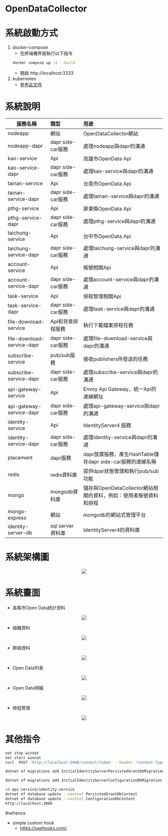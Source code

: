# OpenDataCollector

# 系統啟動方式
1. docker-compose
   - 在終端機界面執行以下指令
    ```Bash
    docker compose up -d --build
    ```
   - 開啟 http://localhost:3333
2. kubernetes
   - [參考此文件](./minikube#readme)

# 系統說明
| 服務名稱                   | 類型              | 用途                                  |
| -------------------------- | :---------------- | :------------------------------------ |
| nodeapp                    | 網站              | OpenDataCollector網站                 |
| nodeapp-dapr               | dapr side-car服務 | 處理nodeapp與dapr的溝通               |
| kao-service                | Api               | 高雄市OpenData Api                    |
| kao-service-dapr           | dapr side-car服務 | 處理kao-service與dapr的溝通           |
| tainan-service             | Api               | 台南市OpenData Api                    |
| tainan-service-dapr        | dapr side-car服務 | 處理tainan-service與dapr的溝通        |
| pthg-service               | Api               | 屏東縣OpenData Api                    |
| pthg-service-dapr          | dapr side-car服務 | 處理pthg-service與dapr的溝通          |
| taichung-service           | Api               | 台中市OpenData Api                    |
| taichung-service-dapr      | dapr side-car服務 | 處理taichung-service與dapr的溝通      |
| account-service            | Api               | 帳號相關Api                           |
| account-service-dapr       | dapr side-car服務 | 處理account-service與dapr的溝通       |
| task-service               | Api               | 排程管理相關Api                       |
| task-service-dapr          | dapr side-car服務 | 處理task-service與dapr的溝通          |
| file-download-service      | Api和背景排程服務 | 執行下載檔案排程任務                  |
| file-download-service-dapr | dapr side-car服務 | 處理file-download-service與dapr的溝通 |
| subscribe-service          | pub/sub服務       | 接收publishers所發送的任務            |
| subscribe-service-dapr     | dapr side-car服務 | 處理subscribe-service與dapr的溝通     |
| api-gateway-service        | Api               | Envoy Api Gateway，統一Api的連線網址                              |
| api-gateway-service-dapr   | dapr side-car服務 | 處理api-gateway-service與dapr的溝通                               |
| identity-service           | Api               | IdentityServer4 服務                                              |
| identity-service-dapr      | dapr side-car服務 | 處理identity-service與dapr的溝通                                  |
| placement                  | dapr服務          | dapr放置服務，產生HashTable儲存dapr side-car服務的連線名稱        |
| redis                      | redis資料庫       | 提供dpar狀態管理和執行pub/sub功能                                 |
| mongo                      | mongodb資料庫     | 儲存與OpenDataCollector網站相關的資料，例如：使用者帳號資料和排程 |
| mongo-express              | 網站              | mongodb的網站式管理平台                                           |
| identity-server-db         | sql server資料庫  | IdentityServer4的資料庫                                           |
# 系統架構圖

<center><img src="./screenshot/System4.png" />
</center>

# 系統畫面
- 各縣市Open Data統計資料
<center><img src="./screenshot/1.png" />
</center>

- 組織資料
<center><img src="./screenshot/2.png" />
</center>

- 群組資料
<center><img src="./screenshot/3.png" />
</center>

- Open Data列表
<center><img src="./screenshot/4.png" />
</center>

- Open Data明細
<center><img src="./screenshot/5.png" />
</center>

- 排程管理
<center><img src="./screenshot/6.png" />
</center>

# 其他指令
``` Bash
net stop winnat
net start winnat
curl  POST 'http://localhost:5000/connect/token' --header 'Content-Type: application/x-www-form-urlencoded' --data-urlencode 'client_id=client' --data-urlencode 'client_secret=secret' --data-urlencode 'scope=api1' --data-urlencode 'grant_type=client_credentials'

dotnet ef migrations add InitialIdentityServerPersistedGrantDbMigration -c PersistedGrantDbContext -o Data/Migrations/IdentityServer/PersistedGrantDb

dotnet ef migrations add InitialIdentityServerConfigurationDbMigration -c ConfigurationDbContext -o Data/Migrations/IdentityServer/ConfigurationDb

cd api-service/identity-service
dotnet ef database update --context PersistedGrantDbContext
dotnet ef database update --context ConfigurationDbContext
http://localhost:3000
```
#refrence
- simple custom hook
  - https://usehooks.com/
